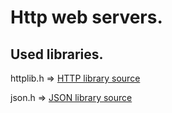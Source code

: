 # Http web servers.

## Used libraries.

httplib.h => [HTTP library source](https://github.com/yhirose/cpp-httplib)

json.h => [JSON library source](https://github.com/nlohmann/json/blob/develop/single_include/nlohmann/json.hpp)